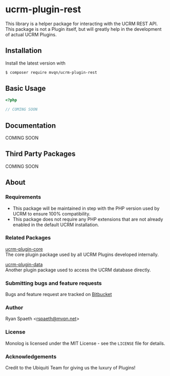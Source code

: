 # ucrm-plugin-rest
This library is a helper package for interacting with the UCRM REST API.
This package is not a Plugin itself, but will greatly help in the development of actual UCRM Plugins. 

## Installation
Install the latest version with
```bash
$ composer require mvqn/ucrm-plugin-rest
```

## Basic Usage
```php
<?php

// COMING SOON
```

## Documentation
COMING SOON

## Third Party Packages
COMING SOON

## About

### Requirements
- This package will be maintained in step with the PHP version used by UCRM to ensure 100% compatibility.
- This package does not require any PHP extensions that are not already enabled in the default UCRM installation.

### Related Packages
[ucrm-plugin-core](https://bitbucket.org/mvqn/ucrm-plugin-core)\
The core plugin package used by all UCRM Plugins developed internally.

[ucrm-plugin-data](https://bitbucket.org/mvqn/ucrm-plugin-data)\
Another plugin package used to access the UCRM database directly.

### Submitting bugs and feature requests
Bugs and feature request are tracked on [Bitbucket](https://bitbucket.org/mvqn/ucrm-plugin-rest/issues)

### Author
Ryan Spaeth <[rspaeth@mvqn.net](mailto:rspaeth@mvqn.net)>

### License
Monolog is licensed under the MIT License - see the `LICENSE` file for details.

### Acknowledgements
Credit to the Ubiquiti Team for giving us the luxury of Plugins!